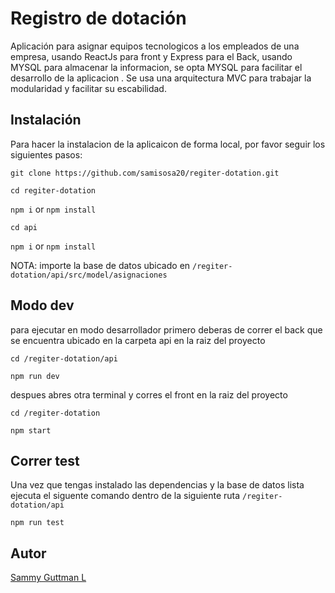 # Registro de dotación

Aplicación para asignar equipos tecnologicos a los empleados de una empresa, usando ReactJs para front y Express para el Back, usando MYSQL para almacenar la informacion, se opta MYSQL para facilitar el desarrollo de la aplicacion .
Se usa una arquitectura MVC para trabajar la modularidad y facilitar su escabilidad.

## Instalación

Para hacer la instalacion de la aplicaicon de forma local, por favor seguir los siguientes pasos:

`git clone https://github.com/samisosa20/regiter-dotation.git`

`cd regiter-dotation`

`npm i` or `npm install`

`cd api`

`npm i` or `npm install`

NOTA: importe la base de datos ubicado en `/regiter-dotation/api/src/model/asignaciones`

## Modo dev

para ejecutar en modo desarrollador primero deberas de correr el back que se encuentra ubicado en la carpeta api en la raiz del proyecto

`cd /regiter-dotation/api`

`npm run dev`

despues abres otra terminal y corres el front en la raiz del proyecto

`cd /regiter-dotation`

`npm start`

## Correr test

Una vez que tengas instalado las dependencias y la base de datos lista ejecuta el siguente comando dentro de la siguiente ruta `/regiter-dotation/api`

`npm run test`

## Autor

[Sammy Guttman L](https://github.com/samisosa20)
